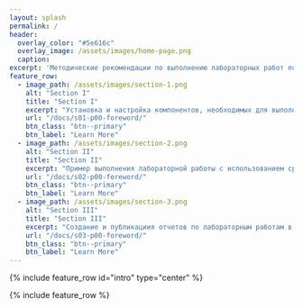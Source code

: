 ```yaml
---
layout: splash
permalink: /
header:
  overlay_color: "#5e616c"
  overlay_image: /assets/images/home-page.png
  caption:
excerpt: 'Методические рекомендации по выполнению лабораторных работ по дисциплине «Операционные системы GNU/Linux».'
feature_row:
  - image_path: /assets/images/section-1.png
    alt: "Section I"
    title: "Section I"
    excerpt: "Установка и настройка компонентов, необходимых для выполнения лабораторных работ"
    url: "/docs/s01-p00-foreword/"
    btn_class: "btn--primary"
    btn_label: "Learn More"
  - image_path: /assets/images/section-2.png
    alt: "Section II"
    title: "Section II"
    excerpt: "Пример выполнения лабораторной работы с использованием средств Docker"
    url: "/docs/s02-p00-foreword/"
    btn_class: "btn--primary"
    btn_label: "Learn More"
  - image_path: /assets/images/section-3.png
    alt: "Section III"
    title: "Section III"
    excerpt: "Создание и публикациия отчетов по лабораторным работам в виде сайта"
    url: "/docs/s03-p00-foreword/"
    btn_class: "btn--primary"
    btn_label: "Learn More"
---
```


{% include feature_row id="intro" type="center" %}

{% include feature_row %}